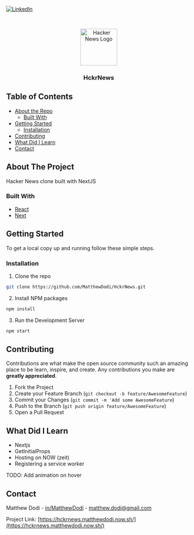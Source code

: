 [![LinkedIn][linkedin-shield]][linkedin-url]

<!-- PROJECT LOGO -->
<br />
<p align="center">
    <img src="https://images-na.ssl-images-amazon.com/images/I/31yVXthEjbL._SY355_.png" alt="Hacker News Logo" width="100">

  <h3 align="center">HckrNews</h3>
</p>

<!-- TABLE OF CONTENTS -->

## Table of Contents

- [About the Repo](#about-the-project)
  - [Built With](#built-with)
- [Getting Started](#getting-started)
  - [Installation](#installation)
- [Contributing](#contributing)
- [What Did I Learn](#what-did-i-learn)
- [Contact](#contact)

<!-- ABOUT THE PROJECT -->

## About The Project

Hacker News clone built with NextJS

### Built With

- [React](https://reactjs.org/docs/getting-started.html)
- [Next](https://nextjs.org/docs)

<!-- GETTING STARTED -->

## Getting Started

To get a local copy up and running follow these simple steps.

### Installation

1. Clone the repo

```sh
git clone https://github.com/MatthewDodi/HckrNews.git
```

2. Install NPM packages

```sh
npm install
```

3. Run the Development Server

```sh
npm start
```

<!-- CONTRIBUTING -->

## Contributing

Contributions are what make the open source community such an amazing place to be learn, inspire, and create. Any contributions you make are **greatly appreciated**.

1. Fork the Project
2. Create your Feature Branch (`git checkout -b feature/AwesomeFeature`)
3. Commit your Changes (`git commit -m 'Add some AwesomeFeature`)
4. Push to the Branch (`git push origin feature/AwesomeFeature`)
5. Open a Pull Request

## What Did I Learn

- Nextjs
- GetInitialProps
- Hosting on NOW (zeit)
- Registering a service worker

TODO: Add animation on hover

<!-- CONTACT -->

## Contact

Matthew Dodi - [in/MatthewDodi](https://linkedin.com/in/MatthewDodi) - matthew.dodi@gmail.com

Project Link: [https://hckrnews.matthewdodi.now.sh/](https://hckrnews.matthewdodi.now.sh/)

<!-- MARKDOWN LINKS & IMAGES -->

[linkedin-shield]: https://img.shields.io/badge/-LinkedIn-black.svg?style=flat-square&logo=linkedin&colorB=555
[linkedin-url]: https://linkedin.com/in/MatthewDodi
